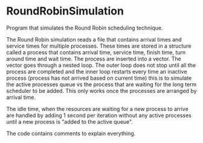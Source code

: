 # RoundRobinSimulation
Program that simulates the Round Robin scheduling technique.

The Round Robin simulation reads a file that contains arrival times and service times for multiple processes. These times are stored in a structure called a process that contains 
arrival time, service time, finish time, turn around time and wait time.
The process are inserted into a vector. The vector goes through a nested loop. The outer loop does not stop until all the process are completed and the inner loop
restarts every time an inactive process (process has not arrived based on current time) this is to simulate the active processes queue vs the process that are waiting for the
long term scheduler to be added. This only works once the processes are arranged by arrival time.

The idle time, when the resources are waiting for a new process to arrive are handled by adding 1 second per iteration without any active processes until a new process is "added
to the active queue".

The code contains comments to explain everything.
